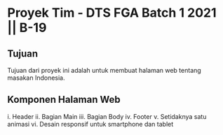# Proyek Tim - DTS FGA Batch 1 2021 || B-19

## Tujuan
Tujuan dari proyek ini adalah untuk membuat halaman web tentang masakan Indonesia.

## Komponen Halaman Web
i. Header
ii. Bagian Main
iii. Bagian Body
iv. Footer
v. Setidaknya satu animasi
vi. Desain responsif untuk smartphone dan tablet

